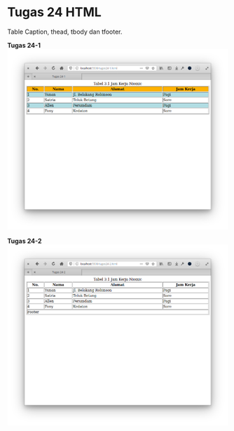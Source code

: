 # Tugas 24 HTML

Table Caption, thead, tbody dan tfooter.

**Tugas 24-1**
![tugas24-1](screen/tugas24-1.png)

**Tugas 24-2**
![tugas24-2](screen/tugas24-2.png)
